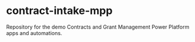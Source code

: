 # contract-intake-mpp
Repository for the demo Contracts and Grant Management Power Platform apps and automations.
